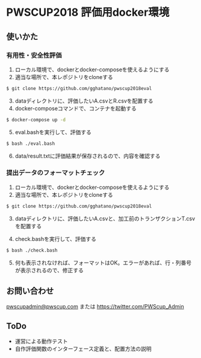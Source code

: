 PWSCUP2018 評価用docker環境
===

## 使いかた

### 有用性・安全性評価
1. ローカル環境で、dockerとdocker-composeを使えるようにする
2. 適当な場所で、本レポジトリをcloneする
```bash
$ git clone https://github.com/gghatano/pwscup2018eval
```
3. dataディレクトリに、評価したいA.csvとR.csvを配置する
4. docker-composeコマンドで、コンテナを起動する
```bash
$ docker-compose up -d
``` 
5. eval.bashを実行して、評価する
```bash
$ bash ./eval.bash 
```
6. data/result.txtに評価結果が保存されるので、内容を確認する

### 提出データのフォーマットチェック
1. ローカル環境で、dockerとdocker-composeを使えるようにする
2. 適当な場所で、本レポジトリをcloneする
```bash
$ git clone https://github.com/gghatano/pwscup2018eval
```
3. dataディレクトリに、評価したいA.csvと、加工前のトランザクションT.csvを配置する

4. check.bashを実行して、評価する
```bash
$ bash ./check.bash
```
5. 何も表示されなければ、フォーマットはOK。エラーがあれば、行・列番号が表示されるので、修正する

## お問い合わせ
pwscupadmin@pwscup.com
または
https://twitter.com/PWScup_Admin

## ToDo
- 運営による動作テスト
- 自作評価関数のインターフェース定義と、配置方法の説明
